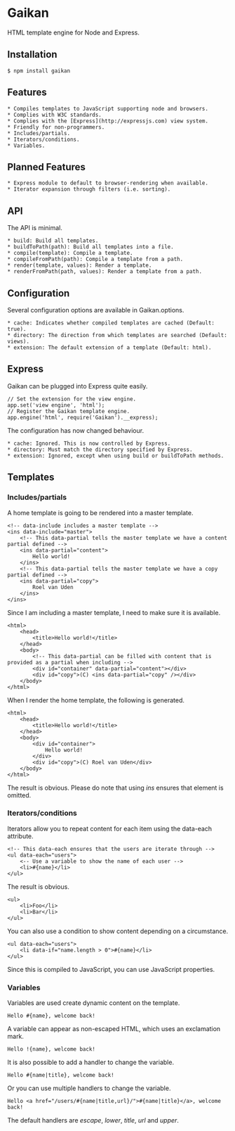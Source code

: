 # Gaikan

HTML template engine for Node and Express.

## Installation

	$ npm install gaikan

## Features

	* Compiles templates to JavaScript supporting node and browsers.
	* Complies with W3C standards.
	* Complies with the [Express](http://expressjs.com) view system.
	* Friendly for non-programmers.
	* Includes/partials.
	* Iterators/conditions.
	* Variables.
	
## Planned Features

	* Express module to default to browser-rendering when available.
	* Iterator expansion through filters (i.e. sorting).

## API

The API is minimal.

	* build: Build all templates.
	* buildToPath(path): Build all templates into a file.
	* compile(template): Compile a template.
	* compileFromPath(path): Compile a template from a path.
	* render(template, values): Render a template.
	* renderFromPath(path, values): Render a template from a path.

## Configuration

Several configuration options are available in Gaikan.options.

	* cache: Indicates whether compiled templates are cached (Default: true).
	* directory: The direction from which templates are searched (Default: views).
	* extension: The default extension of a template (Default: html).
	
## Express

Gaikan can be plugged into Express quite easily.

	// Set the extension for the view engine.
	app.set('view engine', 'html');
	// Register the Gaikan template engine.
	app.engine('html', require('Gaikan').__express);

The configuration has now changed behaviour.
	
	* cache: Ignored. This is now controlled by Express.
	* directory: Must match the directory specified by Express.
	* extension: Ignored, except when using build or buildToPath methods.

## Templates

### Includes/partials

A home template is going to be rendered into a master template.

	<!-- data-include includes a master template -->
	<ins data-include="master">
		<!-- This data-partial tells the master template we have a content partial defined -->
		<ins data-partial="content">
			Hello world!
		</ins>
		<!-- This data-partial tells the master template we have a copy partial defined -->
		<ins data-partial="copy">
			Roel van Uden
		</ins>
	</ins>
	
Since I am including a master template, I need to make sure it is available.

	<html>
		<head>
			<title>Hello world!</title>
		</head>
		<body>
			<!-- This data-partial can be filled with content that is provided as a partial when including -->
			<div id="container" data-partial="content"></div>
			<div id="copy">(C) <ins data-partial="copy" /></div>
		</body>
	</html>
	
When I render the home template, the following is generated.

	<html>
		<head>
			<title>Hello world!</title>
		</head>
		<body>
			<div id="container">
				Hello world!
			</div>
			<div id="copy">(C) Roel van Uden</div>
		</body>
	</html>

The result is obvious. Please do note that using *ins* ensures that element is omitted.

### Iterators/conditions

Iterators allow you to repeat content for each item using the data-each attribute.

	<!-- This data-each ensures that the users are iterate through -->
	<ul data-each="users">
		<-- Use a variable to show the name of each user -->
		<li>#{name}</li>
	</ul>

The result is obvious.

	<ul>
		<li>Foo</li>
		<li>Bar</li>
	</ul>

You can also use a condition to show content depending on a circumstance.

	<ul data-each="users">
		<li data-if="name.length > 0">#{name}</li>
	</ul>

Since this is compiled to JavaScript, you can use JavaScript properties.

### Variables

Variables are used create dynamic content on the template.

	Hello #{name}, welcome back!
	
A variable can appear as non-escaped HTML, which uses an exclamation mark.

	Hello !{name}, welcome back!
	
It is also possible to add a handler to change the variable.

	Hello #{name|title}, welcome back!
	
Or you can use multiple handlers to change the variable.

	Hello <a href="/users/#{name|title,url}/">#{name|title}</a>, welcome back!
	
The default handlers are *escape*, *lower*, *title*, *url* and *upper*. 